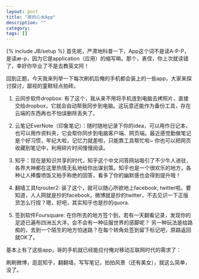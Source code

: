 ```yaml
---
layout: post
title: "哥的心水App"
description: ""
category: 
tags: []
---
```

{% include JB/setup %}
首先呢，严肃地科普一下，App这个词不是读A-P-P，是读æ-p，因为它是application（应用）的缩写嘛。那个，表侄，你上次就读错了，幸好你毕业了不是去教英文阿！

回到正题，今天我来列举一下每次刷机后俺的手机都会装上的一些app，大家来探讨探讨，鄙视的童鞋轻点拍砖。

<!--more-->

1. 云同步软件dropbox: 有了这个，我从来不用将手机连到电脑去拷照片，直接交给dropbox，它就会自动帮我同步到电脑。这玩意还能作为备份工具，存在云端的东西再也不怕误删除丢失了。

2. 云笔记EverNote（印象笔记）：随时随地记录下你的idea，可以用作日记本，也可以用作资料夹，它会帮你同步到电脑客户端、网页端。最近感觉勤做笔记是个好习惯，年纪大啦，记忆力就差啦，只能靠工具帮忙啦~ 你也可以把网页收藏到笔记中，利用碎片时间慢慢阅读。

3. 知乎：现在是知识共享的时代，知乎这个中文问答网站吸引了不少牛人进驻，各界大神都在这里热情无私地给你出谋划策。知乎也是一个很欢乐的地方，各种让人捧腹喷饭又拍手称绝的回答，看多了你的幽默感也会得到提升哦！

4. 翻墙工具fqrouter2: 装了这个，就可以随心所欲地上facebook, twitter啦。要知道，人人网就是抄的facebook，微博就是抄的twitter，不去见识一下正版货怎么行捏？嗯，好吧，其实知乎也是抄的quora.

5. 签到软件Foursquare: 在你所去的地方签个到，若有一天翻看记录，发现你的足迹已遍布四洲五大洋，会不会有一种征服世界的感脚呢？ 另一种玩法是给路痴的，去到一个陌生的地方怕迷路？在每个转角处签到留下标记吧，原路返回就OK了。

基本上有了这些app，哥的手机就已经能应付俺对移动互联网时代的需求了：

刷刷微博，逛逛知乎，翻翻墙，写写笔记，拍拍风景（还有美女），就这么简单，没了。
